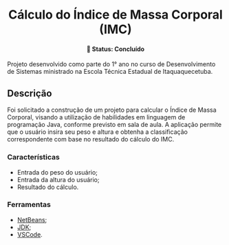 <h1 align="center">Cálculo do Índice de Massa Corporal (IMC)</h1>
<h4 align="center"> 
🚀 Status: Concluído 
</h4>
Projeto desenvolvido como parte do 1° ano no curso de Desenvolvimento de Sistemas ministrado na Escola Técnica Estadual de Itaquaquecetuba. 

## Descrição
<p align=>Foi solicitado a construção de um projeto para calcular o Índice de Massa Corporal, visando a utilização de habilidades em linguagem de programação Java, conforme previsto em sala de aula. A aplicação permite que o usuário insira seu peso e altura e obtenha a classificação correspondente com base no resultado do cálculo do IMC.</p>

### Características

-  Entrada do peso do usuário;
-  Entrada da altura do usuário;
-  Resultado do cálculo.

### Ferramentas

- [NetBeans](https://netbeans.apache.org/download/index.html);
- [JDK](https://www.oracle.com/br/java/technologies/downloads/);
- [VSCode](https://code.visualstudio.com/download).